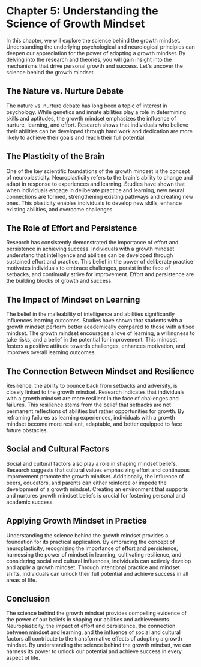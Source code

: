 Chapter 5: Understanding the Science of Growth Mindset
======================================================

In this chapter, we will explore the science behind the growth mindset. Understanding the underlying psychological and neurological principles can deepen our appreciation for the power of adopting a growth mindset. By delving into the research and theories, you will gain insight into the mechanisms that drive personal growth and success. Let's uncover the science behind the growth mindset.

The Nature vs. Nurture Debate
-----------------------------

The nature vs. nurture debate has long been a topic of interest in psychology. While genetics and innate abilities play a role in determining skills and aptitudes, the growth mindset emphasizes the influence of nurture, learning, and effort. Research shows that individuals who believe their abilities can be developed through hard work and dedication are more likely to achieve their goals and reach their full potential.

The Plasticity of the Brain
---------------------------

One of the key scientific foundations of the growth mindset is the concept of neuroplasticity. Neuroplasticity refers to the brain's ability to change and adapt in response to experiences and learning. Studies have shown that when individuals engage in deliberate practice and learning, new neural connections are formed, strengthening existing pathways and creating new ones. This plasticity enables individuals to develop new skills, enhance existing abilities, and overcome challenges.

The Role of Effort and Persistence
----------------------------------

Research has consistently demonstrated the importance of effort and persistence in achieving success. Individuals with a growth mindset understand that intelligence and abilities can be developed through sustained effort and practice. This belief in the power of deliberate practice motivates individuals to embrace challenges, persist in the face of setbacks, and continually strive for improvement. Effort and persistence are the building blocks of growth and success.

The Impact of Mindset on Learning
---------------------------------

The belief in the malleability of intelligence and abilities significantly influences learning outcomes. Studies have shown that students with a growth mindset perform better academically compared to those with a fixed mindset. The growth mindset encourages a love of learning, a willingness to take risks, and a belief in the potential for improvement. This mindset fosters a positive attitude towards challenges, enhances motivation, and improves overall learning outcomes.

The Connection Between Mindset and Resilience
---------------------------------------------

Resilience, the ability to bounce back from setbacks and adversity, is closely linked to the growth mindset. Research indicates that individuals with a growth mindset are more resilient in the face of challenges and failures. This resilience stems from the belief that setbacks are not permanent reflections of abilities but rather opportunities for growth. By reframing failures as learning experiences, individuals with a growth mindset become more resilient, adaptable, and better equipped to face future obstacles.

Social and Cultural Factors
---------------------------

Social and cultural factors also play a role in shaping mindset beliefs. Research suggests that cultural values emphasizing effort and continuous improvement promote the growth mindset. Additionally, the influence of peers, educators, and parents can either reinforce or impede the development of a growth mindset. Creating an environment that supports and nurtures growth mindset beliefs is crucial for fostering personal and academic success.

Applying Growth Mindset in Practice
-----------------------------------

Understanding the science behind the growth mindset provides a foundation for its practical application. By embracing the concept of neuroplasticity, recognizing the importance of effort and persistence, harnessing the power of mindset in learning, cultivating resilience, and considering social and cultural influences, individuals can actively develop and apply a growth mindset. Through intentional practice and mindset shifts, individuals can unlock their full potential and achieve success in all areas of life.

Conclusion
----------

The science behind the growth mindset provides compelling evidence of the power of our beliefs in shaping our abilities and achievements. Neuroplasticity, the impact of effort and persistence, the connection between mindset and learning, and the influence of social and cultural factors all contribute to the transformative effects of adopting a growth mindset. By understanding the science behind the growth mindset, we can harness its power to unlock our potential and achieve success in every aspect of life.

